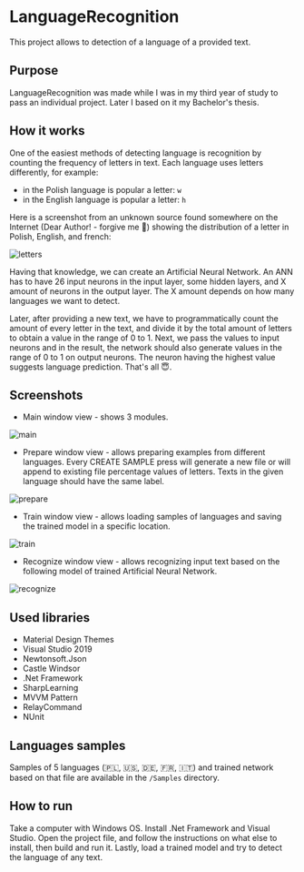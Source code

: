 # LanguageRecognition

This project allows to detection of a language of a provided text.

## Purpose

LanguageRecognition was made while I was in my third year of study to pass an individual project. Later I based on it my Bachelor's thesis.

## How it works

One of the easiest methods of detecting language is recognition by counting the frequency of letters in text. Each language uses letters differently, for example:

- in the Polish language is popular a letter: `w`
- in the English language is popular a letter: `h`

Here is a screenshot from an unknown source found somewhere on the Internet (Dear Author! - forgive me 🥹) showing the distribution of a letter in Polish, English, and french:

![letters](https://user-images.githubusercontent.com/27026036/206008339-20b6db47-1f1f-4e28-921c-37e43b92774f.png)

Having that knowledge, we can create an Artificial Neural Network. An ANN has to have 26 input neurons in the input layer, some hidden layers, and X amount of neurons in the output layer. The X amount depends on how many languages we want to detect.

Later, after providing a new text, we have to programmatically count the amount of every letter in the text, and divide it by the total amount of letters to obtain a value in the range of 0 to 1. Next, we pass the values to input neurons and in the result, the network should also generate values in the range of 0 to 1 on output neurons. The neuron having the highest value suggests language prediction. That's all 😇.

## Screenshots

- Main window view - shows 3 modules.

![main](https://user-images.githubusercontent.com/27026036/55724267-56dd6200-5a0b-11e9-93d2-4c426a817d8b.PNG)

- Prepare window view - allows preparing examples from different languages. Every CREATE SAMPLE press will generate a new file or will append to existing file percentage values of letters. Texts in the given language should have the same label.

![prepare](https://user-images.githubusercontent.com/27026036/55724264-5644cb80-5a0b-11e9-9d5d-7b180cd27a50.PNG)

- Train window view - allows loading samples of languages and saving the trained model in a specific location.

![train](https://user-images.githubusercontent.com/27026036/55724265-56dd6200-5a0b-11e9-94cd-98a30f2363f4.PNG)

- Recognize window view - allows recognizing input text based on the following model of trained Artificial Neural Network.

![recognize](https://user-images.githubusercontent.com/27026036/55724266-56dd6200-5a0b-11e9-96d4-bdb69ffbdf98.PNG)

## Used libraries

- Material Design Themes
- Visual Studio 2019
- Newtonsoft.Json
- Castle Windsor
- .Net Framework
- SharpLearning
- MVVM Pattern
- RelayCommand
- NUnit

## Languages samples

Samples of 5 languages (🇵🇱, 🇺🇸, 🇩🇪, 🇫🇷, 🇮🇹) and trained network based on that file are available in the `/Samples` directory.

## How to run

Take a computer with Windows OS. Install .Net Framework and Visual Studio. Open the project file, and follow the instructions on what else to install, then build and run it. Lastly, load a trained model and try to detect the language of any text.

